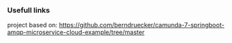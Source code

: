 
### Usefull links
project based on: https://github.com/berndruecker/camunda-7-springboot-amqp-microservice-cloud-example/tree/master

